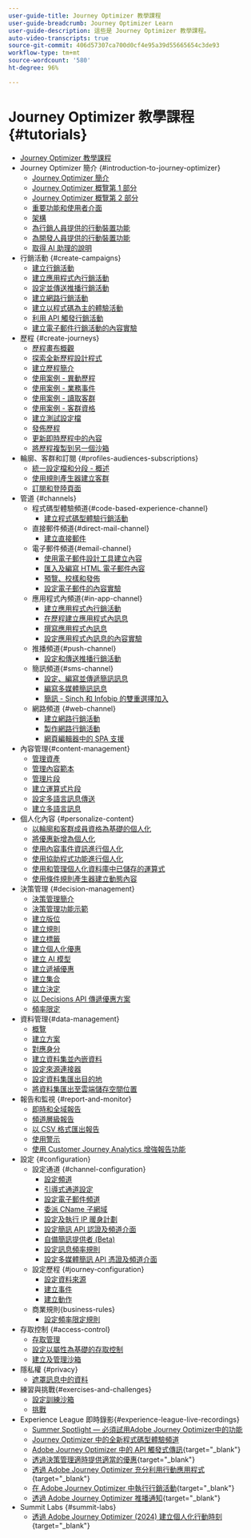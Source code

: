 ```yaml
---
user-guide-title: Journey Optimizer 教學課程
user-guide-breadcrumb: Journey Optimizer Learn
user-guide-description: 這些是 Journey Optimizer 教學課程。
auto-video-transcripts: true
source-git-commit: 406d57307ca700d0cf4e95a39d55665654c3de93
workflow-type: tm+mt
source-wordcount: '580'
ht-degree: 96%

---
```



# Journey Optimizer 教學課程 {#tutorials}

+ [Journey Optimizer 教學課程](/help/_ajo-main/overview.md)
+ Journey Optimizer 簡介 {#introduction-to-journey-optimizer}
   + [Journey Optimizer 簡介](/help/introduction/introduction.md)
   + [Journey Optimizer 概覽第 1 部分](/help/introduction/journey-optimizer-overview-part-1.md)
   + [Journey Optimizer 概覽第 2 部分](/help/introduction/journey-optimizer-overview-part-2.md)
   + [重要功能和使用者介面](/help/introduction/key-capabilities-and-user-interface.md)
   + [架構](/help/introduction/architecture.md)
   + [為行銷人員提供的行動裝置功能](/help/channels/mobile-capabilities.md)
   + [為開發人員提供的行動裝置功能](/help/channels/mobile-capabilities-for-developers.md)
   + [取得 AI 助理的說明](/help/ai-assistant.md)
+ 行銷活動 {#create-campaigns}
   + [建立行銷活動](/help/create-campaigns/create-a-campaign.md)
   + [建立應用程式內行銷活動](/help/create-campaigns/in-app.md)
   + [設定並傳送推播行銷活動](/help/create-campaigns/push-campaign.md)
   + [建立網路行銷活動](/help/create-campaigns/web-campaign.md)
   + [建立以程式碼為主的體驗活動](https://experienceleague.adobe.com/zh-hant/docs/journey-optimizer-learn/tutorials/channels/code-based-experience-channel/create-a-code-based-experience-campaign)
   + [利用 API 觸發行銷活動](/help/create-campaigns/api-triggered-campaigns.md)
   + [建立電子郵件行銷活動的內容實驗](/help/create-campaigns/content-experiments.md)
+ 歷程 {#create-journeys}
   + [歷程畫布概觀](/help/create-journeys/overview-over-the-journey-canvas.md)
   + [探索全新歷程設計程式](/help/create-journeys/new-journey-designer.md)
   + [建立歷程簡介](/help/create-journeys/introduction-to-building-a-journey.md)
   + [使用案例 - 異動歷程](/help/create-journeys/use-case-transactional-journey.md)
   + [使用案例 - 業務事件](/help/create-journeys/use-case-business-event.md)
   + [使用案例 - 讀取客群](/help/create-journeys/use-case-read-audience.md)
   + [使用案例 - 客群資格](/help/create-journeys/use-case-audience-qualification.md)
   + [建立測試設定檔](/help/create-journeys/test-a-journey.md)
   + [發佈歷程](/help/create-journeys/publish-a-journey.md)
   + [更新即時歷程中的內容](/help/create-journeys/update-content-in-live-journey.md)
   + [將歷程複製到另一個沙箱](/help/create-journeys/copy-a-journey.md)
+ 輪廓、客群和訂閱 {#profiles-audiences-subscriptions}
   + [統一設定檔和分段 - 概述](/help/profiles-audiences-subscriptions/unified-profile-and-segmentation-overview.md)
   + [使用規則產生器建立客群](/help/profiles-audiences-subscriptions/create-audiences-using-the-rule-builder.md)
   + [訂閱和登陸頁面](/help/subscriptions-and-landing-pages.md)
+ 管道 {#channels}
   + 程式碼型體驗頻道{#code-based-experience-channel}
      + [建立程式碼型體驗行銷活動](/help/channels/create-a-code-based-experience-campaign.md)
   + 直接郵件頻道{#direct-mail-channel}
      + [建立直接郵件](/help/channels/direct-mail.md)
   + 電子郵件頻道{#email-channel}
      + [使用電子郵件設計工具建立內容](/help/channels/create-content-with-the-email-designer.md)
      + [匯入及編寫 HTML 電子郵件內容](/help/channels/import-and-author-html-email-content.md)
      + [預覽、校樣和發佈](/help/channels/preview-proof-and-publish.md)
      + [設定電子郵件的內容實驗](/help/experimentation/content-experiments-for-emails.md)
   + 應用程式內頻道{#in-app-channel}
      + [建立應用程式內行銷活動](/help/channels/create-an-in-app-campaign.md)
      + [在歷程建立應用程式內訊息](/help/channels/create-an-in-app-message-in-a-journey.md)
      + [撰寫應用程式內訊息](/help/channels/author-in-app-messages.md)
      + [設定應用程式內訊息的內容實驗](/help/experimentation/content-experiments-for-in-app-messages.md)
   + 推播頻道{#push-channel}
      + [設定和傳送推播行銷活動](/help/channels/create-a-push-campaign.md)
   + 簡訊頻道{#sms-channel}
      + [設定、編寫並傳遞簡訊訊息](/help/channels/author-sms-messages.md)
      + [編寫多媒體簡訊訊息](/help/channels/author-mms.md)
      + [簡訊 - Sinch 和 Infobip 的雙重選擇加入](/help/channels/sms-double-opt-in.md)
   + 網路頻道 {#web-channel}
      + [建立網路行銷活動](/help/channels/create-a-web-campaign.md)
      + [製作網路行銷活動](/help/channels/author-a-web-campaign.md)
      + [網頁編輯器中的 SPA 支援](/help/channels/singel-page-application-support.md)
+ 內容管理{#content-management}
   + [管理資產](/help/assets-essentials-overview.md)
   + [管理內容範本](/help/content-management/content-templates.md)
   + [管理片段](/help/content-management/manage-fragments.md)
   + [建立運算式片段](/help/content-management/expression-fragments.md)
   + [設定多語言訊息傳送](/help/content-management/set-up-multilingual-messages.md)
   + [建立多語言訊息](/help/content-management/create-multilingual-messages.md)
+ 個人化內容 {#personalize-content}
   + [以輪廓和客群成員資格為基礎的個人化](/help/personalize-content/profile-and-audience-membership-based-personalization.md)
   + [將優惠新增為個人化](/help/personalize-content/add-offer-decisioning-to-messages.md)
   + [使用內容事件資訊進行個人化](/help/personalize-content/use-contextual-event-information-for-personalization.md)
   + [使用協助程式功能進行個人化](/help/personalize-content/use-helper-functions-for-personalization.md)
   + [使用和管理個人化資料庫中已儲存的運算式](/help/personalize-content/use-and-manage-saved-expressions-in-personalization-library.md)
   + [使用條件規則產生器建立動態內容](/help/personalize-content/create-dynamic-content.md)
+ 決策管理 {#decision-management}
   + [決策管理簡介](/help/decision-management/introduction-to-decision-management.md)
   + [決策管理功能示範](/help/decision-management/demo-of-decision-management-capabilities.md)
   + [建立版位](/help/decision-management/create-placements.md)
   + [建立規則](/help/decision-management/create-rules.md)
   + [建立標籤](/help/decision-management/create-tags.md)
   + [建立個人化優惠](/help/decision-management/create-personalized-offers.md)
   + [建立 AI 模型](/help/decision-management/create-ai-models.md)
   + [建立遞補優惠](/help/decision-management/create-fallback-offers.md)
   + [建立集合](/help/decision-management/create-collections.md)
   + [建立決定](/help/decision-management/create-decisions.md)
   + [以 Decisions API 傳遞優惠方案](/help/decision-management/deliver-offers-with-the-decisions-api.md)
   + [頻率限定](/help/decision-management/frequency-capping.md)
+ 資料管理{#data-management}
   + [概覽](/help/data-management/set-up-data-overview.md)
   + [建立方案](/help/data-management/create-schema.md)
   + [對應身分](/help/data-management/map-identities.md)
   + [建立資料集並內嵌資料](/help/data-management/create-datasets-and-ingest-data.md)
   + [設定來源連接器](/help/data-management/configure-source-connectors.md)
   + [設定資料集匯出目的地](/help/data-management/configure-dataset-export-destination.md)
   + [將資料集匯出至雲端儲存空間位置](/help/data-management/export-datasets.md)
+ 報告和監視 {#report-and-monitor}
   + [即時和全域報告](/help/report-and-monitor/live-and-global-reports.md)
   + [頻道層級報告](/help/report-and-monitor/channel-level-reports.md)
   + [以 CSV 格式匯出報告](/help/report-and-monitor/export-reports-in-csv-format.md)
   + [使用警示](/help/administration/alerts.md)
   + [使用 Customer Journey Analytics 增強報告功能](/help/report-and-monitor/enhanced-reporting-with-customer-journey-analytics.md)
+ 設定 {#configuration}
   + 設定通道 {#channel-configuration}
      + [設定頻道](/help/set-up-channels/configure-channels.md)
      + [引導式通道設定](/help/set-up-channels/guided-channel-setup.md)
      + [設定電子郵件頻道](/help/set-up-channels/set-up-email-channel.md)
      + [委派 CName 子網域](/help/set-up-channels/delegate-cname-subdomains.md)
      + [設定及執行 IP 暖身計劃](/help/administration/set-up-and-execute-an-ip-warmup-plan.md)
      + [設定簡訊 API 認證及頻道介面](/help/set-up-channels/set-up-sms-channel.md)
      + [自備簡訊提供者 (Beta)](/help/set-up-channels/bring-your-own-sms-provider.md)
      + [設定訊息頻率規則](/help/administration/configure-frequency-rules.md)
      + [設定多媒體簡訊 API 憑證及頻道介面](/help/set-up-channels/configure-mms-api-credentials-and-channel-surfaces.md)
   + 設定歷程 {#journey-configuration}
      + [設定資料來源](/help/set-up-journeys/configure-data-sources.md)
      + [建立事件](/help/set-up-journeys/create-events.md)
      + [建立動作](/help/set-up-journeys/create-actions.md)
   + 商業規則{business-rules}
      + [設定頻率限定規則](/help/configuration/configure-frequency-capping-rules.md)
+ 存取控制 {#access-control}
   + [存取管理](/help/set-up-access/access-management.md)
   + [設定以屬性為基礎的存取控制](/help/administration/attribute-based-access-control.md)
   + [建立及管理沙箱](/help/set-up-access/create-and-manage-sandboxes.md)
+ 隱私權 {#privacy}
   + [遮罩訊息中的資料](/help/privacy/mask-data-in-messages.md)
+ 練習與挑戰{#exercises-and-challenges}
   + [設定訓練沙箱](https://experienceleague.adobe.com/docs/journey-optimizer-learn/configure-a-training-sandbox/introduction-and-prerequisites.html?lang=zh-Hant)
   + [挑戰](https://experienceleague.adobe.com/docs/journey-optimizer-learn/challenges/introduction-and-prerequisites.html?lang=zh-Hant)
+ Experience League 即時錄影{#experience-league-live-recordings}
   + [Summer Spotlight — 必須試用Adobe Journey Optimizer中的功能](https://experienceleague.adobe.com/en/docs/events/experience-league-live-recordings/episodes/exl-live-episode-08-28-24)
   + [Journey Optimizer 中的全新程式碼型體驗頻道](https://experienceleague.adobe.com/zh-hant/docs/events/experience-league-live-recordings/episodes/exl-live-episode-04-24-24)
   + [Adobe Journey Optimizer 中的 API 觸發式傳訊](https://experienceleague.adobe.com/docs/events/experience-league-live-recordings/episodes/exl-live-episode-8-23-23.html?lang=zh-Hant){target="_blank"}
   + [透過決策管理適時提供適當的優惠](https://experienceleague.adobe.com/docs/events/experience-league-live-recordings/episodes/exl-live-episode-10-25-22.html?lang=zh-Hant){target="_blank"}
   + [透過 Adobe Journey Optimizer 充分利用行動應用程式](https://experienceleague.adobe.com/docs/events/experience-league-live-recordings/episodes/exl-live-episode-5-24-23.html?lang=zh-Hant){target="_blank"}
   + [在 Adobe Journey Optimizer 中執行行銷活動](https://experienceleague.adobe.com/docs/events/experience-league-live-recordings/episodes/exl-live-episode-09-22-22.html?lang=zh-Hant){target="_blank"}
   + [透過 Adobe Journey Optimizer 推播通知](https://experienceleague.adobe.com/docs/events/experience-league-live-recordings/episodes/exl-live-episode-05-12-22.html?lang=zh-Hant){target="_blank"}
+ Summit Labs {#summit-labs}
   + [透過 Adobe Journey Optimizer (2024) 建立個人化行動時刻](https://experienceleague.adobe.com/zh-hant/docs/journey-optimizer-learn/summit-labs/lab-overview){target="_blank"}
